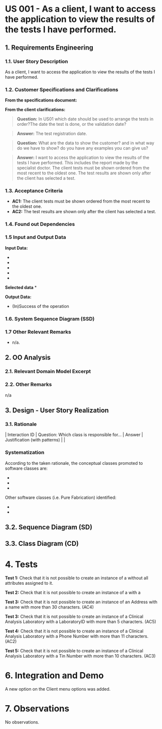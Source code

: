# US 001 - As a client, I want to access the application to view the results of the tests I have performed.



## 1. Requirements Engineering


### 1.1. User Story Description

As a client, I want to access the application to view the results of the tests I have
performed.


### 1.2. Customer Specifications and Clarifications


**From the specifications document:**

>

**From the client clarifications:**

> **Question:** In US01 which date should be used to arrange the tests in order?The date the test is done, or the validation date?

> **Answer:** The test registration date.


> **Question:** What are the data to show the customer? and in what way do we have to show? do you have any examples you can give us?

> **Answer:** I want to access the application to view the results of the tests I have performed. This includes the report made by the specialist doctor.
The client tests must be shown ordered from the most recent to the oldest one. The test results are shown only after the client has selected a test.




### 1.3. Acceptance Criteria

* **AC1:** The client tests must be shown ordered from the most recent to the oldest one.
* **AC2:** The test results are shown only after the client has selected a test.


### 1.4. Found out Dependencies


### 1.5 Input and Output Data


**Input Data:**

*
*
*
*
*

**Selected data**
*


**Output Data:**
* (In)Success of the operation

### 1.6. System Sequence Diagram (SSD)


### 1.7 Other Relevant Remarks
* n/a.

## 2. OO Analysis

### 2.1. Relevant Domain Model Excerpt




### 2.2. Other Remarks

n/a


## 3. Design - User Story Realization

### 3.1. Rationale

| Interaction ID | Question: Which class is responsible for... | Answer  | Justification (with patterns)  |
|

### Systematization ##

According to the taken rationale, the conceptual classes promoted to software classes are:

*
*
*

Other software classes (i.e. Pure Fabrication) identified:

*
*


## 3.2. Sequence Diagram (SD)




## 3.3. Class Diagram (CD)



# 4. Tests

**Test 1:** Check that it is not possible to create an instance of a  without all attributes assigned to it.


**Test 2:** Check that it is not possible to create an instance of a  with a



**Test 3:** Check that it is not possible to create an instance of an Address with a name with more than 30 characters. (AC4)



**Test 3:** Check that it is not possible to create an instance of a Clinical Analysis Laboratory with a LaboratoryID with more than 5 characters. (AC5)



**Test 4:** Check that it is not possible to create an instance of a Clinical Analysis Laboratory with a Phone Number with more than 11 characters. (AC2)



**Test 5:** Check that it is not possible to create an instance of a Clinical Analysis Laboratory with a Tin Number with more than 10 characters. (AC3)




# 6. Integration and Demo
A new option on the Client menu options was added.

# 7. Observations

No observations.






